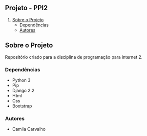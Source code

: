 ## Projeto - PPI2

1. [Sobre o Projeto](#sobre-o-projeto)
    * [Dependências](#Dependências)
    * [Autores](#Autores)

## Sobre o Projeto

Repositório criado para a disciplina de programação para internet 2.
### Dependências 

- Python 3
- Pip
- Django 2.2
- Html
- Css
- Bootstrap

### Autores

- Camila Carvalho 
